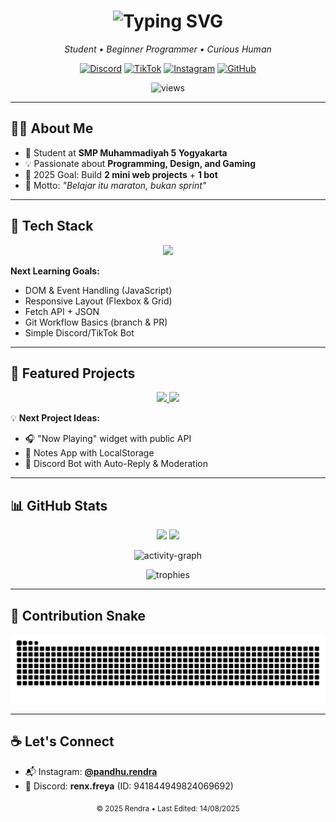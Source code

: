 <!-- 🎯 Modern GitHub Profile for pandhu-rendra -->

<h1 align="center">
  <img src="https://readme-typing-svg.herokuapp.com?font=Fira+Code&size=30&pause=1000&color=8A2BE2&center=true&vCenter=true&width=550&lines=Hi%2C+I'm+Rendra+%F0%9F%91%8B;Student+%7C+Beginner+Programmer;Code+.+Create+.+Play+%F0%9F%8E%AE" alt="Typing SVG" />
</h1>

<p align="center">
  <em>Student • Beginner Programmer • Curious Human</em>
</p>

<p align="center">
  <a href="https://discord.com/users/941844949824069692"><img alt="Discord" src="https://img.shields.io/badge/Discord-5165f6?style=for-the-badge&logo=discord&logoColor=white"></a>
  <a href="https://www.tiktok.com/@renx.freya"><img alt="TikTok" src="https://img.shields.io/badge/TikTok-000000?style=for-the-badge&logo=tiktok&logoColor=white"></a>
  <a href="https://instagram.com/pandhu.rendra"><img alt="Instagram" src="https://img.shields.io/badge/Instagram-E1306C?style=for-the-badge&logo=instagram&logoColor=white"></a>
  <a href="https://github.com/pandhu-rendra"><img alt="GitHub" src="https://img.shields.io/badge/GitHub-333333?style=for-the-badge&logo=github&logoColor=white"></a>
</p>

<p align="center">
  <img src="https://komarev.com/ghpvc/?username=pandhu-rendra&label=Profile%20Views&style=flat-square" alt="views"/>
</p>

---

## 👨‍💻 About Me
- 🏫 Student at **SMP Muhammadiyah 5 Yogyakarta**
- 💡 Passionate about **Programming, Design, and Gaming**
- 🎯 2025 Goal: Build **2 mini web projects** + **1 bot**
- 🧩 Motto: *"Belajar itu maraton, bukan sprint"*

---

## 🚀 Tech Stack
<p align="center">
  <img src="https://skillicons.dev/icons?i=javascript,html,css,python" />
</p>

**Next Learning Goals:**
- DOM & Event Handling (JavaScript)  
- Responsive Layout (Flexbox & Grid)  
- Fetch API + JSON  
- Git Workflow Basics (branch & PR)  
- Simple Discord/TikTok Bot

---

## 📌 Featured Projects
<p align="center">
  <a href="https://github.com/pandhu-rendra/Custom-Activity">
    <img src="https://github-readme-stats.vercel.app/api/pin/?username=pandhu-rendra&repo=Custom-Activity&theme=tokyonight" />
  </a>
  <a href="https://github.com/pandhu-rendra/Auto-Responder">
    <img src="https://github-readme-stats.vercel.app/api/pin/?username=pandhu-rendra&repo=Auto-Responder&theme=tokyonight" />
  </a>
</p>

💡 **Next Project Ideas:**
- 🎧 "Now Playing" widget with public API  
- 📝 Notes App with LocalStorage  
- 🤖 Discord Bot with Auto-Reply & Moderation

---

## 📊 GitHub Stats
<p align="center">
  <img src="https://github-readme-stats.vercel.app/api?username=pandhu-rendra&show_icons=true&count_private=true&theme=tokyonight" height="170"/>
  <img src="https://github-readme-stats.vercel.app/api/top-langs?username=pandhu-rendra&layout=compact&theme=tokyonight" height="170"/>
</p>

<p align="center">
  <img src="https://github-readme-activity-graph.vercel.app/graph?username=pandhu-rendra&theme=tokyo-night" alt="activity-graph"/>
</p>

<p align="center">
  <img src="https://github-profile-trophy.vercel.app/?username=pandhu-rendra&theme=tokyonight&no-frame=true&margin-w=10&row=1" alt="trophies"/>
</p>

---

## 🐍 Contribution Snake
<p align="center">
  <picture>
    <!-- Dark mode -->
    <source media="(prefers-color-scheme: dark)" 
            srcset="https://raw.githubusercontent.com/pandhu-rendra/pandhu-rendra/output/github-snake-dark.svg?palette=github-dark&color_snake=%238A2BE2&color_dots=%23e0e0ff,%239d7ef0,%238473e0,%236a65d8,%235354cc"/>
    <!-- Light mode -->
    <source media="(prefers-color-scheme: light)" 
            srcset="https://raw.githubusercontent.com/pandhu-rendra/pandhu-rendra/output/github-snake.svg?color_snake=%238A2BE2&color_dots=%23e0e0ff,%239d7ef0,%238473e0,%236a65d8,%235354cc"/>
    <img alt="github contribution snake" 
         src="https://raw.githubusercontent.com/pandhu-rendra/pandhu-rendra/output/github-snake.svg?color_snake=%238A2BE2&color_dots=%23e0e0ff,%239d7ef0,%238473e0,%236a65d8,%235354cc"/>
  </picture>
</p>

---

## ☕ Let's Connect
- 📬 Instagram: **[@pandhu.rendra](https://instagram.com/pandhu.rendra)**
- 💬 Discord: **renx.freya** (ID: 941844949824069692)

<p align="center">
  <sub>© 2025 Rendra • Last Edited: 14/08/2025</sub>
</p>
